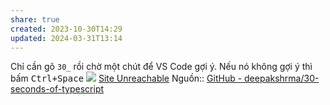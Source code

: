 ```yaml
---
share: true
created: 2023-10-30T14:29
updated: 2024-03-31T13:14
---
```

Chỉ cần gõ `30_` rồi chờ một chút để VS Code gợi ý. Nếu nó không gợi ý thì bấm <kbd>Ctrl+Space</kbd>
![](https://github.com/deepakshrma/30-seconds-of-typescript/raw/master/assets/snippets.gif)
[Site Unreachable](https://marketplace.visualstudio.com/items?itemName=imdeepak.30-seconds-of-typescript)
Nguồn:: [GitHub - deepakshrma/30-seconds-of-typescript](https://github.com/deepakshrma/30-seconds-of-typescript)